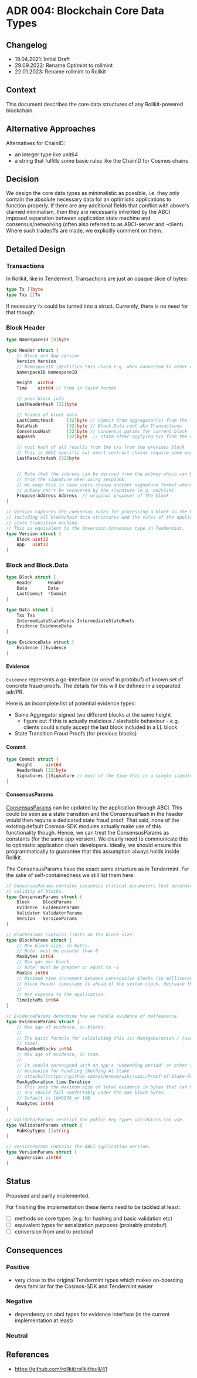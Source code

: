# ADR 004: Blockchain Core Data Types

## Changelog

- 19.04.2021: Initial Draft
- 29.09.2022: Rename Optimint to rollmint
- 22.01.2023: Rename rollmint to Rollkit

## Context

This document describes the core data structures of any Rollkit-powered blockchain.

## Alternative Approaches

Alternatives for ChainID:

- an integer type like unit64
- a string that fulfills some basic rules like the ChainID for Cosmos chains

## Decision

We design the core data types as minimalistic as possible, i.e. they only contain the absolute necessary
data for an optimistic applications to function properly.
If there are any additional fields that conflict with above's claimed minimalism, then they are necessarily inherited
by the ABCI imposed separation between application state machine and consensus/networking (often also referred to as ABCI-server and -client).
Where such tradeoffs are made, we explicitly comment on them.

## Detailed Design

### Transactions

In Rollkit, like in Tendermint, Transactions are just an opaque slice of bytes:

```go
type Tx []byte
type Txs []Tx
```

If necessary `Tx` could be turned into a struct. Currently, there is no need for that though.

### Block Header

```go
type NamespaceID [8]byte

type Header struct {
    // Block and App version
    Version Version
    // NamespaceID identifies this chain e.g. when connected to other chains via IBC.
    NamespaceID NamespaceID

    Height  uint64
    Time    uint64 // time in tai64 format

    // prev block info
    LastHeaderHash [32]byte

    // hashes of block data
    LastCommitHash     [32]byte // commit from aggregator(s) from the last block
    DataHash           [32]byte // Block.Data root aka Transactions
    ConsensusHash      [32]byte // consensus params for current block
    AppHash            [32]byte  // state after applying txs from the current block

    // root hash of all results from the txs from the previous block
    // This is ABCI specific but smart-contract chains require some way of committing to transaction receipts/results.
    LastResultsHash [32]byte


    // Note that the address can be derived from the pubkey which can be derived
    // from the signature when using secp256k.
    // We keep this in case users choose another signature format where the
    // pubkey can't be recovered by the signature (e.g. ed25519).
    ProposerAddress Address  // original proposer of the block
}

// Version captures the consensus rules for processing a block in the blockchain,
// including all blockchain data structures and the rules of the application's
// state transition machine.
// This is equivalent to the tmversion.Consensus type in Tendermint.
type Version struct {
    Block uint32
    App   uint32
}
```

### Block and Block.Data

```go
type Block struct {
    Header      Header
    Data        Data
    LastCommit  *Commit
}

type Data struct {
    Txs Txs
    IntermediateStateRoots IntermediateStateRoots
    Evidence EvidenceData
}

type EvidenceData struct {
    Evidence []Evidence
}
```

#### Evidence

`Evidence` represents a go-interface (or oneof in protobuf) of known set of concrete fraud-proofs.
The details for this will be defined in a separated adr/PR.

Here is an incomplete list of potential evidence types:

- Same Aggregator signed two different blocks at the same height
  - figure out if this is actually malicious / slashable behaviour - e.g. clients could simply accept the last block included in a LL block
- State Transition Fraud Proofs (for previous blocks)

#### Commit

```go
type Commit struct {
    Height     uint64
    HeaderHash [32]byte
    Signatures []Signature // most of the time this is a single signature
}
```

#### ConsensusParams

[ConsensusParams](https://docs.tendermint.com/master/spec/core/state.html#consensusparams) can be updated by the application through ABCI.
This could be seen as a state transition and the ConsensusHash in the header would then require a dedicated state fraud proof.
That said, none of the existing default Cosmos-SDK modules actually make use of this functionality though.
Hence, we can treat the ConsensusParams as constants (for the same app version).
We clearly need to communicate this to optimistic application chain developers.
Ideally, we should ensure this programmatically to guarantee that this assumption always holds inside Rollkit.

The ConsensusParams have the exact same structure as in Tendermint. For the sake of self-containedness we still list them here:

```go
// ConsensusParams contains consensus critical parameters that determine the
// validity of blocks.
type ConsensusParams struct {
    Block     BlockParams
    Evidence  EvidenceParams
    Validator ValidatorParams
    Version   VersionParams
}

// BlockParams contains limits on the block size.
type BlockParams struct {
    // Max block size, in bytes.
    // Note: must be greater than 0
    MaxBytes int64
    // Max gas per block.
    // Note: must be greater or equal to -1
    MaxGas int64
    // Minimum time increment between consecutive blocks (in milliseconds) If the
    // block header timestamp is ahead of the system clock, decrease this value.
    //
    // Not exposed to the application.
    TimeIotaMs int64
}

// EvidenceParams determine how we handle evidence of malfeasance.
type EvidenceParams struct {
    // Max age of evidence, in blocks.
    //
    // The basic formula for calculating this is: MaxAgeDuration / {average block
    // time}.
    MaxAgeNumBlocks int64
    // Max age of evidence, in time.
    //
    // It should correspond with an app's "unbonding period" or other similar
    // mechanism for handling [Nothing-At-Stake
    // attacks](https://github.com/ethereum/wiki/wiki/Proof-of-Stake-FAQ#what-is-the-nothing-at-stake-problem-and-how-can-it-be-fixed).
    MaxAgeDuration time.Duration
    // This sets the maximum size of total evidence in bytes that can be committed in a single block.
    // and should fall comfortably under the max block bytes.
    // Default is 1048576 or 1MB
    MaxBytes int64
}

// ValidatorParams restrict the public key types validators can use.
type ValidatorParams struct {
    PubKeyTypes []string
}

// VersionParams contains the ABCI application version.
type VersionParams struct {
    AppVersion uint64
}
```

## Status

Proposed and partly implemented.

For finishing the implementation these items need to be tackled at least:

- [ ] methods on core types (e.g. for hashing and basic validation etc)
- [ ] equivalent types for serialization purposes (probably protobuf)
- [ ] conversion from and to protobuf

## Consequences

### Positive

- very close to the original Tendermint types which makes on-boarding devs familiar for the Cosmos-SDK and Tendermint easier

### Negative

- dependency on abci types for evidence interface (in the current implementation at least)

### Neutral

## References

- <https://github.com/rollkit/rollkit/pull/41>

